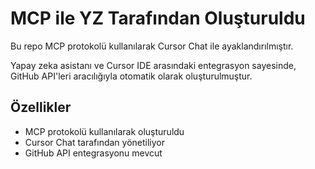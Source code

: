 # MCP ile YZ Tarafından Oluşturuldu

Bu repo MCP protokolü kullanılarak Cursor Chat ile ayaklandırılmıştır. 

Yapay zeka asistanı ve Cursor IDE arasındaki entegrasyon sayesinde, GitHub API'leri aracılığıyla otomatik olarak oluşturulmuştur.

## Özellikler

- MCP protokolü kullanılarak oluşturuldu
- Cursor Chat tarafından yönetiliyor
- GitHub API entegrasyonu mevcut
